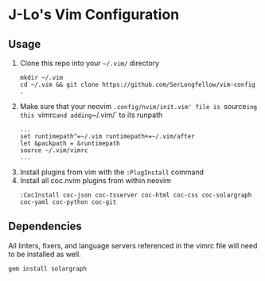 # J-Lo's Vim Configuration
## Usage
1. Clone this repo into your `~/.vim/` directory
    ```
    mkdir ~/.vim
    cd ~/.vim && git clone https://github.com/SerLongfellow/vim-config .
    ```
1. Make sure that your neovim `.config/nvim/init.vim' file is `source`ing this `vimrc` and adding `~/.vim/` to its runpath
    ```
    ...
    set runtimepath^=~/.vim runtimepath+=~/.vim/after
    let &packpath = &runtimepath
    source ~/.vim/vimrc
    ...
    ```
1. Install plugins from vim with the `:PlugInstall` command
1. Install all coc.nvim plugins from within neovim
    ```
    :CocInstall coc-json coc-tsserver coc-html coc-css coc-solargraph coc-yaml coc-python coc-git
    ```

## Dependencies
All linters, fixers, and language servers referenced in the vimrc file will need to be installed as well.
```
gem install solargraph
```

